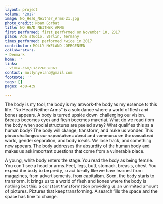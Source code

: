 ```yaml
---
layout: project
volume: '2017'
image: No_Head_Neither_Arms-21.jpg
photo_credit: Noam Gorbat
title: NO HEAD NEITHER ARMS
first_performed: first performed on November 10, 2017
place: Ada studio, Berlin, Germany
times_performed: performed twice in 2017
contributor: MOLLY NYELAND JOERGENSEN
collaborators:
- Denmark
home: ''
links:
- vimeo.com/user76039061
contact: mollynyeland@gmail.com
footnote: ''
tags: []
pages: 438-439

---
```


The body is my tool, the body is my artwork-the body as my essence to this life. "No Head Neither Arms" is a solo dance where a world of flesh and bones appears. A body is turned upside down, challenging our vision. Breasts becomes eyes and flesh becomes material. What do we read from the body when social structures are peeled away? What qualifies this as a human body? The body will change, transform, and make us wonder. This piece challenges our expectations about and comments on the sexualized world, gender separation, and body ideals. We lose track, and something new appears. The body addresses the absurdity of the human body and makes us ask important questions that come from a vulnerable place.

A young, white body enters the stage. You read the body as being female. You don't see a head or arms. Feet, legs, butt, stomach, breasts, chest. You expect the body to be pretty, to act ideally like we have learned from magazines, from advertisements, from capitalism. Soon, the body starts to transform. It brings us to a world of flesh and bones where the body is nothing but this: a constant transformation providing us an unlimited amount of pictures. Pictures that keep transforming. A search fills the space and the space has time to change.
